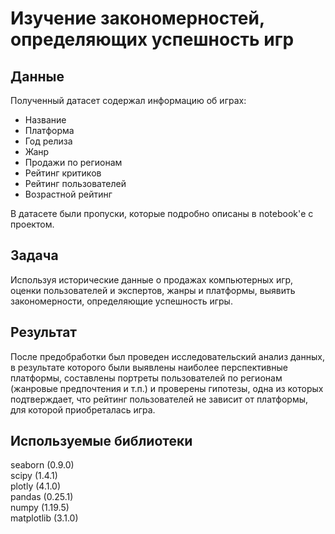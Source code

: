 # Изучение закономерностей, определяющих успешность игр

## Данные
Полученный датасет содержал информацию об играх:<br>
- Название
- Платформа
- Год релиза
- Жанр
- Продажи по регионам
- Рейтинг критиков
- Рейтинг пользователей
- Возрастной рейтинг<br>  

В датасете были пропуски, которые подробно описаны в notebook'е с проектом.<br>

## Задача

Используя исторические данные о продажах компьютерных игр, оценки пользователей и экспертов, жанры и платформы, выявить закономерности, определяющие успешность игры.

## Результат
После предобработки был проведен исследовательский анализ данных, 
в результате которого были выявлены наиболее перспективные платформы, 
составлены портреты пользователей по регионам (жанровые предпочтения и т.п.) и проверены гипотезы, 
одна из которых подтверждает, 
что рейтинг пользователей не зависит от платформы, для которой приобреталась игра.<br>

## Используемые библиотеки

seaborn (0.9.0) <br>
scipy (1.4.1) <br>
plotly (4.1.0) <br>
pandas (0.25.1) <br>
numpy (1.19.5) <br>
matplotlib (3.1.0) <br>
